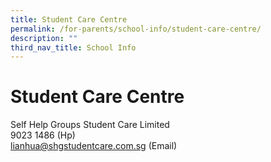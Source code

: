 ```yaml
---
title: Student Care Centre
permalink: /for-parents/school-info/student-care-centre/
description: ""
third_nav_title: School Info
---
```

# Student Care Centre

Self Help Groups Student Care Limited  
9023 1486 (Hp)  
[lianhua@shgstudentcare.com.sg](mailto:sales@pacificbookstores.com) (Email)